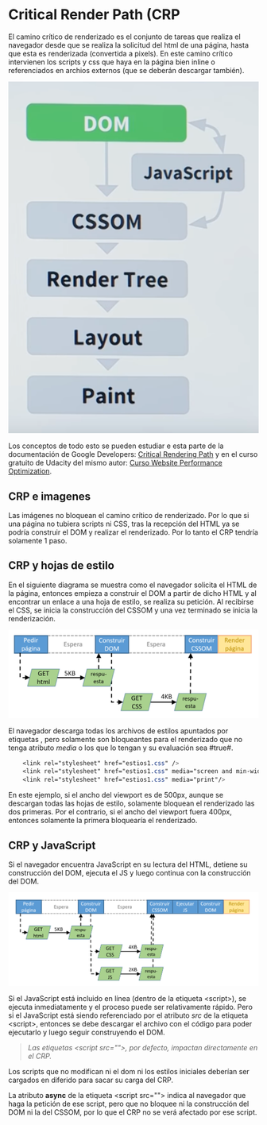 # Critical Render Path (CRP
El camino crítico de renderizado es el conjunto de tareas que realiza el navegador desde que se realiza la solicitud del html de una página, hasta que esta es renderizada (convertida a pixels). En este camino crítico intervienen los scripts y css que haya en la página bien inline o referenciados en archios externos (que se deberán descargar también).

![Fases CRP](./img/CRP_Phases.png)

Los conceptos de todo esto se pueden estudiar e esta parte de la documentación de Google Developers:
[Critical Rendering Path](https://developers.google.com/web/fundamentals/performance/critical-rendering-path/)
y en el curso gratuito de Udacity del mismo autor:
[Curso Website Performance Optimization](https://www.udacity.com/course/website-performance-optimization--ud884).
## CRP e imagenes
Las imágenes no bloquean el camino crítico de renderizado. Por lo que si una página no tubiera scripts ni CSS, tras la recepción del HTML ya se podría construir el DOM y realizar el renderizado. Por lo tanto el CRP tendría solamente 1 paso.

## CRP y hojas de estilo
En el siguiente diagrama se muestra como el navegador solicita el HTML de la página, entonces empieza a construir el DOM a partir de dicho HTML y al encontrar un enlace a una hoja de estilo, se realiza su petición. Al recibirse el CSS, se inicia la construcción del CSSOM y una vez terminado se inicia la renderización.

![HTML Y CSS](./img/GetHTMLAndCSS.png)

El navegador descarga todas los archivos de estilos apuntados por etiquetas <link>, pero solamente son bloqueantes para el renderizado que no tenga atributo *media* o los que lo tengan y su evaluación sea #true#.
```css
    <link rel="stylesheet" href="estios1.css" />
    <link rel="stylesheet" href="estios1.css" media="screen and min-width=450px"/>
    <link rel="stylesheet" href="estios1.css" media="print"/>
```
En este ejemplo, si el ancho del viewport es de 500px, aunque se descargan todas las hojas de estilo, solamente bloquean el renderizado las dos primeras. Por el contrario, si el ancho del viewport fuera 400px, entonces solamente la primera bloquearía el renderizado.

## CRP y JavaScript
Si el navegador encuentra JavaScript en su lectura del HTML, detiene su construcción del DOM, ejecuta el JS y luego continua con la construcción del DOM.

![HTML, CSS y JS](./img/GetHTMLAndCSSAndJS.png)

Si el JavaScript está incluido en línea (dentro de la etiqueta \<script>), se ejecuta inmediatamente y el proceso puede ser relativamente rápido. Pero si el JavaScript está siendo referenciado por el atributo *src* de la etiqueta \<script>, entonces se debe descargar el archivo con el código para poder ejecutarlo y luego seguir construyendo el DOM.

> *Las etiquetas \<script src="">, por defecto, impactan directamente en el CRP.*

Los scripts que no modifican ni el dom ni los estilos iniciales deberían ser cargados en diferido para sacar su carga del CRP.

La atributo **async** de la etiqueta \<script src=""> indica al navegador que haga la petición de ese script, pero que no bloquee ni la construcción del DOM ni la del CSSOM, por lo que el CRP no se verá afectado por ese script.
